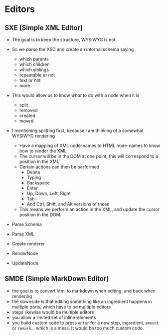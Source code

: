 # Editors

## SXE (Simple XML Editor)

- The goal is to keep the structure, WYSIWYG is not.
- So we parse the XSD and create an internal schema saying
    - which parents
    - which children
    - which siblings
    - repeatable or not
    - text or not
    - more
- This would allow us to know _what_ to do with a node when it is
    - split
    - removed
    - created
    - moved
- I mentioning splitting first, because I am thinking of a somewhat WYSIWYG rendering
    - Have a mapping of XML node-names to HTML node-names to know how to render the XML
    - The cursor will be in the DOM at one point, this will correspond to a position in the XML
    - Certain actions can then be performed
        - Delete
        - Typing
        - Backspace
        - Enter
        - Up, Down, Left, Right
        - Tab
        - And Ctrl, Shift, and Alt versions of those
    - This means we perform an action in the XML, and update the cursor position in the DOM.


- Parse Schema
- Parse XML
- Create renderer
- RenderNode
- UpdateNode

## SMDE (Simple MarkDown Editor)

- the goal is to convert html to markdown when editing, and back when rendering
- the downside is that editing something like an ingredient happens in multiple parts, which have to be multiple editors
- steps likewise would be multiple editors
- you allow a limited set of inline-elements
- you build custom code to press `enter` for a new step, ingredient, `amount` or `remark`... which is a mess. It would be too much custom code.
